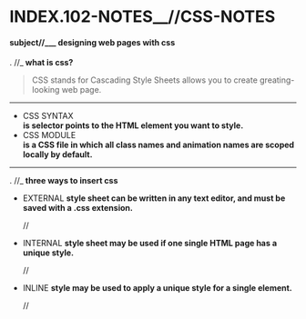 # INDEX.102-NOTES__//CSS-NOTES

#### subject//___ designing web pages with css

. //_<b> what is css? </b>

> CSS stands for Cascading Style Sheets allows you to create
greating-looking web page.
<hr>
<ul>
  <li> CSS SYNTAX </li> <b> is selector points to the HTML element you want to style. </b>
  <li> CSS MODULE </li> <b>  is a CSS file in which all class names and animation names are scoped locally by default.</b>
</ul>
 <hr>
 . //_<b> three ways to insert css </b>
 <ul>
  <li> EXTERNAL <b> style sheet can be written in any text editor, and must be saved with a .css extension. </b> <p> // </p> </li>
  <li> INTERNAL <b> style sheet may be used if one single HTML page has a unique style. </b> <p> //  </p> </li>
  <li> INLINE <b> style may be used to apply a unique style for a single element. </b> <p> // </p> </li>
</ul>